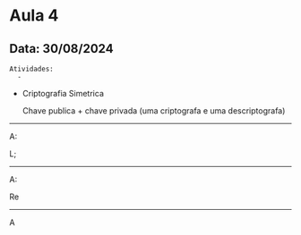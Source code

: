# Aula 4 
## Data: 30/08/2024

```
Atividades:
  - 
```

- Criptografia Simetrica

  Chave publica + chave privada (uma criptografa e uma descriptografa)



----------------------------------------------------------------------------------------------------------------------------------------------------------------------------------------------------------------
A:

L;

----------------------------------------------------------------------------------------------------------------------------------------------------------------------------------------------------------------

A:

Re

----------------------------------------------------------------------------------------------------------------------------------------------------------------------------------------------------------------

A
